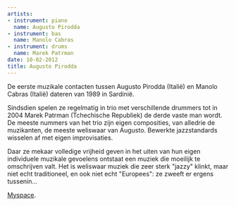 ```yaml
---
artists:
- instrument: piano
  name: Augusto Pirodda
- instrument: bas
  name: Manolo Cabras
- instrument: drums
  name: Marek Patrman
date: 10-02-2012
title: Augusto Pirodda
---
```

De eerste muzikale contacten tussen Augusto Pirodda (Italië) en Manolo Cabras (Italië)
dateren van 1989 in Sardinië. 

Sindsdien spelen ze regelmatig in trio met verschillende drummers 
tot in 2004 Marek Patrman (Tchechische Republiek) de derde vaste man wordt.
De meeste nummers van het trio zijn eigen composities, van alledrie de muzikanten,
de meeste weliswaar van Augusto. Bewerkte jazzstandards wisselen af met eigen improvisaties. 

Daar ze mekaar volledige vrijheid geven in het uiten van hun eigen individuele muzikale
gevoelens ontstaat een muziek die moeilijk te omschrijven valt. Het is weliswaar muziek die zeer sterk "jazzy" klinkt, maar niet echt traditioneel, en ook niet echt "Europees": ze zweeft er ergens tussenin...

[Myspace](http://www.myspace.com/augustopirodda).